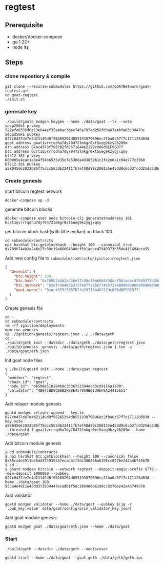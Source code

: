 # regtest

## Prerequisite

- docker/docker-compose
- go 1.22+
- node lts

## Steps

### clone repostiory & compile

```
git clone --recurse-submodules https://github.com/GOATNetwork/goat-regtest.git
cd goat-regtest
./init.sh
```

### generate key

```console
./build/goatd modgen keygen --home ./data/goat --tx --vote
secp256k1 prvkey 522afed335d0e13e644ef35a4bac3d4e745a707ad258fd3a87e4bfa03c3d470c
secp256k1 pubkey 027c0437de7e4d21149d8f96265294d055193879696ec2fba0c57f7c171128d83d
goat address goat1vrrrqdhu7dy70472lmkgr0xt5ueg9kzy26289m
eth address 0xac4379f7067B2fd257184462129c806dDEF96D77
btc address bcrt1qvrrrqdhu7dy70472lmkgr0xt5ueg9kzyqjxqmy
bls12-381 prvkey 680e85e4eac1a3e4f54b6535e35c7e5308a483859b1c2fe2e0a1c04e777c38b0
bls12-381 pubkey a58045662032b85f75dcc503d622411fb7ef88d89c200155e45dd9c6c02fcdd25dc6d0def64ddc1da74a07e515a577f5176654411068215cae073e37dd8318a4d8f6c851a06def606d9403763c948892e8ce48d13a6114a87fce7b6fa60d12fe
```

### Create genesis

start bitcoin regtest network

```
docker-compose up -d
```

generate bitcoin blocks

```
docker-compose exec node bitcoin-cli generatetoaddress 101 bcrt1qvrrrqdhu7dy70472lmkgr0xt5ueg9kzyqjxqmy
```

get bitcoin block hash(with little endian) on block 100

```
cd submodule/contracts
npx hardhat btc:getblockhash --height 100 --canonical true
0x789b744b2a246e27c88c19a6666430dcf5b1adec47949373d35de411494eca55
```

Add new config file to `submodule/contracts/ignition/regtest.json`

```json
{
  "Genesis": {
    "btc.height": 100,
    "btc.hash": "0x789b744b2a246e27c88c19a6666430dcf5b1adec47949373d35de411494eca55",
    "btc.network": "0x6fc4046263727407726567746573740000000000000000000000000000000000",
    "goat.owner": "0xac4379f7067B2fd257184462129c806dDEF96D77"
  }
}
```

Create genesis file

```
cd -
cd submodule/contracts
rm -rf ignition/deployments
npm run genesis
cp ./ignition/genesis/regtest.json ../../data/geth
cd -
./build/geth init --datadir ./data/geth ./data/geth/regtest.json
./build/genesis -genesis ./data/geth/regtest.json | tee -a ./data/goat/eth.json
```

Init goat node files

```console
$ ./build/goatd init --home ./data/goat regtest
{
 "moniker": "regtest",
 "chain_id": "goat",
 "node_id": "b6598e518284b8c3536722394ecd3cd9116a1270",
 "validator": "4B87CBD9CB8B2FB8E457869B0139EFEA24415651"
}
```

Add relayer module genesis

```
goatd modgen relayer append --key.tx 027c0437de7e4d21149d8f96265294d055193879696ec2fba0c57f7c171128d83d --key.vote a58045662032b85f75dcc503d622411fb7ef88d89c200155e45dd9c6c02fcdd25dc6d0def64ddc1da74a07e515a577f5176654411068215cae073e37dd8318a4d8f6c851a06def606d9403763c948892e8ce48d13a6114a87fce7b6fa60d12fe --threshold 1 goat1vrrrqdhu7dy70472lmkgr0xt5ueg9kzy26289m --home ./data/goat
```

Add bitcoin module genesis

```console
$ cd submodule/contracts
$ npx hardhat btc:getblockhash --height 100 --canonical false
0x55ca4e4911e45dd373939447ecadb1f5dc306466a6198cc8276e242a4b749b78
$ cd -
$ goatd modgen bitcoin --network regtest --deposit-magic-prefix GTT0 --min-deposit 1000000 --pubkey 027c0437de7e4d21149d8f96265294d055193879696ec2fba0c57f7c171128d83d --home ./data/goat 100 55ca4e4911e45dd373939447ecadb1f5dc306466a6198cc8276e242a4b749b78
```

Add validator

```
goatd modgen validator --home ./data/goat --pubkey $(jq -r '.pub_key.value' data/goat/config/priv_validator_key.json)
```

Add goat module genesis

```
goatd modgen goat ./data/goat/eth.json --home ./data/goat
```

### Start

```
./build/geth --datadir ./data/geth --nodiscover
```

```
goatd start --home ./data/goat --goat.geth ./data/geth/geth.ipc
```
